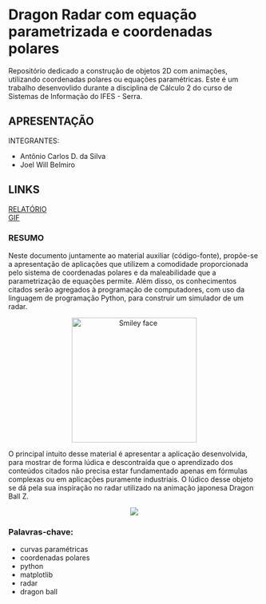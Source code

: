 # Dragon Radar com equação parametrizada e coordenadas polares
Repositório dedicado a construção de objetos 2D com animações, utilizando coordenadas polares ou equações paramétricas.
Este é um trabalho desenvovlido durante a disciplina de Cálculo 2 do curso de Sistemas de Informação do IFES - Serra.

## APRESENTAÇÃO

INTEGRANTES:
* Antônio Carlos D. da Silva
* Joel Will Belmiro

## LINKS
[RELATÓRIO](https://github.com/duraes-antonio/C2_trab/blob/master/doc/relatorio.pdf)
<br>
[GIF](https://github.com/duraes-antonio/C2_trab/blob/master/img/radar.gif)

### RESUMO

Neste documento juntamente ao material auxiliar (código-fonte), propõe-se
a apresentação de aplicações que utilizem a comodidade proporcionada pelo
sistema de coordenadas polares e da maleabilidade que a parametrização de
equações permite. Além disso, os conhecimentos citados serão agregados à
programação de computadores, com uso da linguagem de programação Python, para
construir um simulador de um radar.
<br>

<p align="center"/>
<img alt="Smiley face" src=http://vignette2.wikia.nocookie.net/dragonball/images/f/f3/Kid_goku_by_maffo1989-d4853um.png height=250>

O principal intuito desse material é apresentar a aplicação desenvolvida,
para mostrar de forma lúdica e descontraída que o aprendizado dos conteúdos
citados não precisa estar fundamentado apenas em fórmulas complexas ou em
aplicações puramente industriais. O lúdico desse objeto se dá pela sua inspiração no radar utilizado na animação japonesa Dragon Ball Z.


<p align="center"/>
<img align="middle" src="https://github.com/duraes-antonio/C2_trab/blob/master/img/radar.gif">
<br>

### Palavras-chave:
* curvas paramétricas
* coordenadas polares
* python
* matplotlib
* radar
* dragon ball
